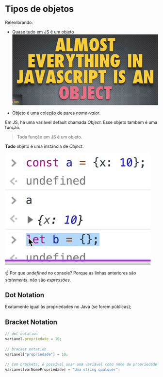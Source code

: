 # Tipos de objetos

Relembrando:

- Quase tudo em JS é um objeto
![](../prints/2023-03-06-16-03-37.png)


- Objeto é uma coleção de pares *nome-valor*.

Em JS, há uma variável default chamada *Object*. Esse objeto também é uma função.

> Toda função em JS é um objeto.

**Todo** objeto é uma instância de *Object*.

![](../prints/2023-03-06-16-25-55.png)

☝ Por que *undefined* no console? Porque as linhas anteriores são *statements*, não são *expressões*.

## Dot Notation

Exatamente igual às propriedades no Java (se forem públicas);

## Bracket Notation

```javascript
// dot notation
variavel.propriedade = 10;

// bracket notation
variavel["propriedade"] = 10;

// com brackets, é possível usar uma variável como nome de propriedade
variavel[varNomePropriedade] = "Uma string qualquer";
```
